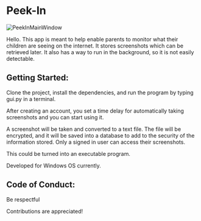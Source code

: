 # Peek-In


![PeekInMainWindow](https://user-images.githubusercontent.com/34344118/172986936-47beb405-a5d4-4f88-8fca-facb37ad94fd.png)

Hello. This app is meant to help enable parents to monitor what their children are seeing on the internet.  It stores screenshots which can be retrieved later.  It also has a way to run
in the background, so it is not easily detectable.

## Getting Started:
   Clone the project, install the dependencies, and run the program by typing gui.py in a terminal.

   After creating an account, you set a time delay 
   for automatically taking screenshots and you can start using it.

   A screenshot will be taken and converted to a text file.  The file will be encrypted,
   and it will be saved into a database to add to the security of the information stored.
   Only a signed in user can access their screenshots.

This could be turned into an executable program.

Developed for Windows OS currently.

## Code of Conduct:
  Be respectful
  
Contributions are appreciated!
